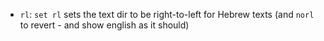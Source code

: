 - `rl`: `set rl` sets the text dir to be right-to-left for Hebrew texts (and `norl` to revert - and show english as it should)
